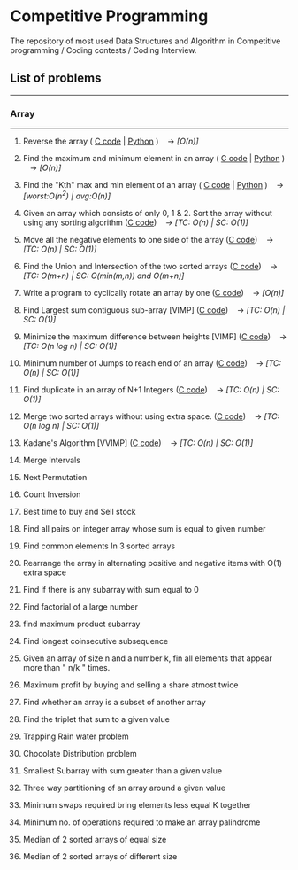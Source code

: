 # Competitive Programming
The repository of most used Data Structures and Algorithm in Competitive programming / Coding contests / Coding Interview.

## List of problems
----
### **Array**
----
1. Reverse the array 
(
    [C code](https://github.com/scodebox/cp/blob/main/c/array/1_reverse_of_array.c) | 
    [Python](https://github.com/scodebox/cp/blob/main/python3/array/1_reverse_of_array.py)
)
&nbsp;&nbsp;&nbsp;&#8594; _[O(n)]_

2. Find the maximum and minimum element in an array 
(
    [C code](https://github.com/scodebox/cp/blob/main/c/array/2_min_max_of_array.c) | 
    [Python](https://github.com/scodebox/cp/blob/main/python3/array/2_min_max_of_array.py)
)
&nbsp;&nbsp;&nbsp;&#8594; _[O(n)]_

3. Find the "Kth" max and min element of an array 
(
    [C code](https://github.com/scodebox/cp/blob/main/c/array/3_kth_min_max.c) |
    [Python](https://github.com/scodebox/cp/blob/main/python3/array/3_kth_min_max.py)
) 
&nbsp;&nbsp;&nbsp;&#8594; _[worst:O(n<sup>2</sup>) | avg:O(n)]_

4. Given an array which consists of only 0, 1 & 2. Sort the array without using any sorting algorithm
([C code](https://github.com/scodebox/cp/blob/main/c/array/4_sort_012.c))
&nbsp;&nbsp;&nbsp;&#8594; _[TC: O(n) | SC: O(1)]_

5. Move all the negative elements to one side of the array 
([C code](https://github.com/scodebox/cp/blob/main/c/array/5_move_all_negative_elements.c))
&nbsp;&nbsp;&nbsp;&#8594; _[TC: O(n) | SC: O(1)]_

6. Find the Union and Intersection of the two sorted arrays 
([C code](https://github.com/scodebox/cp/blob/main/c/array/6_union_intersection.c)) 
&nbsp;&nbsp;&nbsp;&#8594; _[TC: O(m+n) | SC: O(min(m,n)) and O(m+n)]_

7. Write a program to cyclically rotate an array by one 
([C code](https://github.com/scodebox/cp/blob/main/c/array/7_rotate.c)) 
&nbsp;&nbsp;&nbsp;&#8594; _[O(n)]_

8. Find Largest sum contiguous sub-array [VIMP]
([C code](https://github.com/scodebox/cp/blob/main/c/array/8_max_sum_contiguous_sub_array.c)) 
&nbsp;&nbsp;&nbsp;&#8594; _[TC: O(n) | SC: O(1)]_

9. Minimize the maximum difference between heights [VIMP]
([C code](https://github.com/scodebox/cp/blob/main/c/array/9_minimize_maximum_difference.c)) 
&nbsp;&nbsp;&nbsp;&#8594; _[TC: O(n log n) | SC: O(1)]_

10. Minimum number of Jumps to reach end of an array
([C code](https://github.com/scodebox/cp/blob/main/c/array/10_minimum_num_of_jumps.c)) 
&nbsp;&nbsp;&nbsp;&#8594; _[TC: O(n) | SC: O(1)]_

11. Find duplicate in an array of N+1 Integers
([C code](https://github.com/scodebox/cp/blob/main/c/array/11_find_duplicate.c)) 
&nbsp;&nbsp;&nbsp;&#8594; _[TC: O(n) | SC: O(1)]_

12. Merge two sorted arrays without using extra space.
([C code](https://github.com/scodebox/cp/blob/main/c/array/12_merge_without_extra_space.c)) 
&nbsp;&nbsp;&nbsp;&#8594; _[TC: O(n log n) | SC: O(1)]_

13. Kadane's Algorithm [VVIMP]
([C code](https://github.com/scodebox/cp/blob/main/c/array/13_kadanes_algorithm.c))
&nbsp;&nbsp;&nbsp;&#8594; _[TC: O(n) | SC: O(1)]_

14. Merge Intervals

15. Next Permutation

16. Count Inversion

17. Best time to buy and Sell stock

18. Find all pairs on integer array whose sum is equal to given number

19. Find common elements In 3 sorted arrays

20. Rearrange the array in alternating positive and negative items with O(1) extra space

21. Find if there is any subarray with sum equal to 0

22. Find factorial of a large number

23. find maximum product subarray 

24. Find longest coinsecutive subsequence

25. Given an array of size n and a number k, fin all elements that appear more than " n/k " times.

26. Maximum profit by buying and selling a share atmost twice

27. Find whether an array is a subset of another array

28. Find the triplet that sum to a given value

29. Trapping Rain water problem

30. Chocolate Distribution problem

31. Smallest Subarray with sum greater than a given value

32. Three way partitioning of an array around a given value

33. Minimum swaps required bring elements less equal K together

34. Minimum no. of operations required to make an array palindrome

35. Median of 2 sorted arrays of equal size

36. Median of 2 sorted arrays of different size